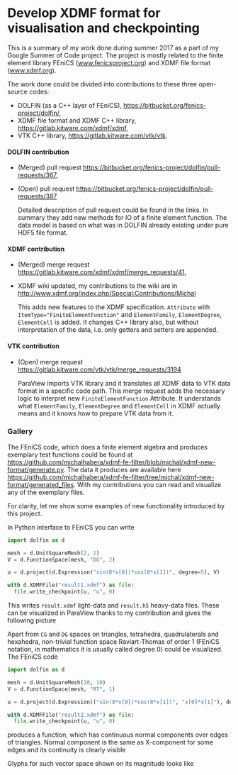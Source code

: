 # Develop XDMF format for visualisation and checkpointing

This is a summary of my work done during summer 2017 as a part of my Google Summer of Code project. The project is mostly related to the finite element library FEniCS (www.fenicsproject.org) and XDMF file format (www.xdmf.org).

The work done could be divided into contributions to these three open-source codes:
*  DOLFIN (as a C++ layer of FEniCS), https://bitbucket.org/fenics-project/dolfin/,
*  XDMF file format and XDMF C++ library, https://gitlab.kitware.com/xdmf/xdmf,
*  VTK C++ library, https://gitlab.kitware.com/vtk/vtk.

#### DOLFIN contribution

* (Merged) pull request https://bitbucket.org/fenics-project/dolfin/pull-requests/367,
* (Open) pull request https://bitbucket.org/fenics-project/dolfin/pull-requests/387

  Detailed description of pull request could be found in the links. In summary they add new methods for IO of a finite element function. The data model is based on what was in DOLFIN already existing under pure HDF5 file format. 

#### XDMF contribution

* (Merged) merge request https://gitlab.kitware.com/xdmf/xdmf/merge_requests/41,
* XDMF wiki updated, my contributions to the wiki are in http://www.xdmf.org/index.php/Special:Contributions/Michal

  This adds new features to the XDMF specification. `Attribute` with `ItemType="FiniteElementFunction"` 
  and `ElementFamily`, `ElementDegree`, `ElementCell` is added. It changes C++ library also, but without interpretation of the data, i.e. only getters and setters are appended.
  
#### VTK contribution

* (Open) merge request https://gitlab.kitware.com/vtk/vtk/merge_requests/3194

  ParaView imports VTK library and it translates all XDMF data to VTK data format in a specific code path. This merge request adds the necessary logic to interpret new `FiniteElementFunction` Attribute. It understands what `ElementFamily`, `ElementDegree` and `ElementCell` in XDMF actually means and it knows how to prepare VTK data from it.
  
### Gallery

The FEniCS code, which does a finite element algebra and produces exemplary test functions could be found at https://github.com/michalhabera/xdmf-fe-filter/blob/michal/xdmf-new-format/generate.py. The data it produces are available here https://github.com/michalhabera/xdmf-fe-filter/tree/michal/xdmf-new-format/generated_files. With my contributions you can read and visualize any of the exemplary files. 

For clarity, let me show some examples of new functionality introduced by this project.

In Python interface to FEniCS you can write
```python
import dolfin as d

mesh = d.UnitSquareMesh(2, 2)
V = d.FunctionSpace(mesh, "DG", 2)

u = d.project(d.Expression("sin(8*x[0])*cos(8*x[1])", degree=5), V)

with d.XDMFFile("result1.xdmf") as file:
  file.write_checkpoint(u, "u", 0)
```

This writes `result.xdmf` light-data and `result.h5` heavy-data files. These can be visualized in ParaView thanks to my contribution and gives the following picture

Apart from `CG` and `DG` spaces on triangles, tetrahedra, quadrulaterals and hexahedra, non-trivial function space Raviart-Thomas of order 1 (FEniCS notation, in mathematics it is usually called degree 0) could be visualized.
The FEniCS code
```python
import dolfin as d

mesh = d.UnitSquareMesh(10, 10)
V = d.FunctionSpace(mesh, "RT", 1)

u = d.project(d.Expression(("sin(8*x[0])*cos(8*x[1])", "x[0]*x[1]"), degree=5), V)

with d.XDMFFile("result2.xdmf") as file:
  file.write_checkpoint(u, "u", 0)
```
produces a function, which has continuous normal components over edges of triangles. 
Normal component is the same as X-component for some edges and its continuity is clearly visible 


Glyphs for such vector space shown on its magnitude looks like
